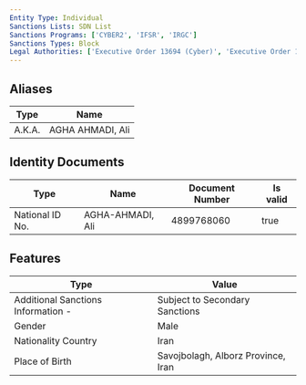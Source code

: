```yaml
---
Entity Type: Individual
Sanctions Lists: SDN List
Sanctions Programs: ['CYBER2', 'IFSR', 'IRGC']
Sanctions Types: Block
Legal Authorities: ['Executive Order 13694 (Cyber)', 'Executive Order 13757 (Cyber)']
---
```


## Aliases
| Type  | Name      | 
|-------|-----------|
| A.K.A. | AGHA AHMADI, Ali |

## Identity Documents
| Type  | Name      | Document Number | Is valid |
|-------|-----------|-----------------|----------|
| National ID No. | AGHA-AHMADI, Ali | 4899768060 | true |

## Features
| Type  | Value      |
|-------|------------|
| Additional Sanctions Information - | Subject to Secondary Sanctions |
| Gender | Male |
| Nationality Country | Iran |
| Place of Birth | Savojbolagh, Alborz Province, Iran |
